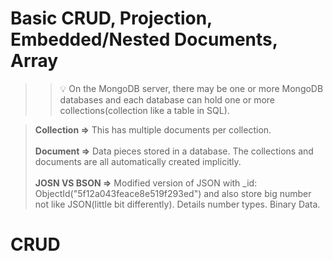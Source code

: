 # Basic CRUD, Projection, Embedded/Nested Documents, Array

>>💡 On the MongoDB server, there may be one or more MongoDB databases and each database can hold one or more collections(collection like a table in 
>> SQL).

> **Collection ⇒** This has multiple documents per collection.<br /> <br />
> **Document ⇒** Data pieces stored in a database.
> The collections and documents are all automatically created implicitly.<br /> <br />
> **JOSN VS BSON  ⇒** Modified version of JSON with _id: ObjectId("5f12a043feace8e519f293ed") and also store big number not like JSON(little bit 
> differently). Details number types. Binary Data.

# CRUD
